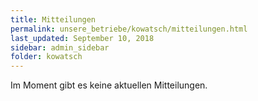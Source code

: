 ```yaml
---
title: Mitteilungen
permalink: unsere_betriebe/kowatsch/mitteilungen.html
last_updated: September 10, 2018
sidebar: admin_sidebar
folder: kowatsch
---
```


Im Moment gibt es keine aktuellen Mitteilungen.
